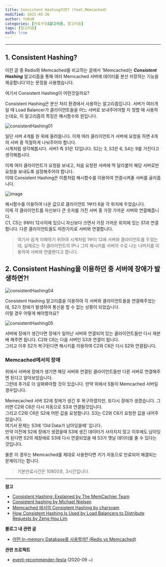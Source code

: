 ```yaml
---
title: Consistent Hashing이란? (feat.Memcached)
modified: 2021-03-26
author: Yo0oN
categories: [자료구조&알고리즘, 알고리즘]
tags: [알고리즘]
math: true
---
```


<hr>

## 1. Consistent Hashing?

이전 글 중 Redis와 Memcached를 비교하는 글에서 'Memcached는 ***Consistent Hashing*** 알고리즘을 통해 여러 Memcached 서버에 데이터를 분산 저장하는 기능을 제공합니다'라는 문장을 사용했습니다.

여기서 Consistent Hashing이 어떤것일까요?

Consistent Hashing은 분산 처리 환경에서 사용하는 알고리즘입니다. 서버가 여러개일 때 Load Balancer가 클라이언트들을 어느 서버로 보내주어야할 지 정할 때 사용하는데요, 이 알고리즘의 특징은 해시함수와 원입니다.

![consistentHashing01](https://user-images.githubusercontent.com/53729311/112190051-fb342f80-8c47-11eb-9db9-2e22da333952.jpg)

일단 서버 4개를 원 위에 올려둡니다. 이제 여러 클라이언트가 서버에 요청을 하면 4개의 서버 중 적절하게 나눠주어야 합니다.<br>
시계처럼 생각해봅시다. 서버1 즉 S1은 12입니다. S2는 3, S3은 6, S4는 9를 가진다고 생각해봅시다.

이제 여러 클라이언트가 요청을 보내고, 처음 요청한 서버에 딱 달라붙어 해당 서버로만 요청을 보내도록 설정해주어야 합니다.<br>
이때 Consistent Hashing은 이름처럼 해시함수를 이용하여 연결시켜줄 서버를 골라줍니다.

![image](https://user-images.githubusercontent.com/53729311/112190855-bceb4000-8c48-11eb-928d-a9ce53c7d843.png)


해시함수를 이용하여 나온 값으로 클라이언트 1부터 6을 각 위치에 두었습니다.<br>
이제 각 클라이언트를 자신보다 큰 숫자를 가진 서버 중 가장 가까운 서버와 연결해줍니다.<br>
C1, C5는 9부터 12사이에 있으니 자신보다 크면서 가장 가까운 위치에 있는 S1과 연결합니다. 다른 클라이언트들도 마찬가지로 서버와 연결합니다.

> 여기서 쉽게 이해하기 위하여 시계처럼 1부터 12에 서버와 클라이언트를 두었는데, 실제로는 각 클라이언트의 IP나 그의 해시키를 서버의 수로 나눈 나머지를 이용하여 서버와 연결한다고 합니다.<br>


## 2. Consistent Hashing을 이용하던 중 서버에 장애가 발생하면?!

![consistentHashing04](https://user-images.githubusercontent.com/53729311/112494034-08772880-8dc6-11eb-86d8-2566d53bcc6d.jpg)

Consistent Hashing 알고리즘을 이용하여 각 서버와 클라이언트들을 연결해주었는데, S2가 장애가 발생하여 통신을 할 수 없는 상황이 되었습니다.<br>
이럴 경우 어떻게 해야할까요?

![consistentHashing05](https://user-images.githubusercontent.com/53729311/112495946-b33c1680-8dc7-11eb-8ed1-5f1b18cd867f.jpg)

서버에 장애가 생긴다면 장애가 일어난 서버와 연결되어 있는 클라이언트들만 다시 재분배 해주면 됩니다. C2와 C6는 다음 서버인 S3과 연결이 됩니다.<br>
그리고 이후 S2가 복구된다면 해시키를 이용하여 C2와 C6은 다시 S2와 연결됩니다.

### Memcached에서의 장애

위에서 서버에 장애가 생기면 해당 서버와 연결된 클라이언트들만 다른 서버로 연결해주면 된다고 알아보았습니다.<br>
그런데 추가로 더 살펴봐야할 것이 있습니다. 만약 위에서 S들이 Memcached 서버일 경우입니다.<br> 


Memecached 서버 S2에 장애가 생긴 후 복구하였지만, 또다시 장애가 생겼습니다. 그러면 C2와 C6은 다시 자동으로 S3과 연결될것입니다.<br>
그리고 C2와 C6은 S2에 어떤 값을 요청합니다. S3는 C2와 C6가 요청한 값을 내어주었습니다.<br>
여기서 문제는 S3에 'Old Data가 남아있을때' 입니다.<br>
만약 이전에 S2에 장애가 생겼을때 S3에 생긴 데이터가 사라지지 않고 이후에도 남아있게 된다면 S2의 재장애로 S3에 다시 연결되었을 때 S3가 옛날 데이터를 줄 수 있다는 것입니다.

물론 이 경우는 Memcached를 제대로 사용한다면 키가 자동으로 만료되어 해결되는 문제이기는 합니다.<br>
> 기본만료시간은 10800초, 3시간입니다.<br>



<hr>

**참고**
- [Consistent Hashing: Explained by The MemCachier Team](https://blog.memcachier.com/2012/06/22/consistent-hashing-explained/)
- [Consistent hashing by Michael Nielsen](https://michaelnielsen.org/blog/consistent-hashing/)
- [Memcached 에서의 Consistent Hashing by charsyam](https://charsyam.wordpress.com/2011/11/25/memcached-%EC%97%90%EC%84%9C%EC%9D%98-consistent-hashing/)
- [How Consistent Hashing Is Used by Load Balancers to Distribute Requests by Zeng Hou Lim](https://betterprogramming.pub/load-balancers-and-consistent-hashing-in-6-minutes-b5fc460aea4e)

**블로그 내 관련 글**
- [어떤 In-memory Database를 사용할까? (Redis vs Memcached)](https://yo0on.github.io/posts/Project.%EC%96%B4%EB%96%A4InMemoryDB%EB%A5%BC%EC%82%AC%EC%9A%A9%ED%95%A0%EA%B9%8C/)

**관련 프로젝트**
- [event-recommender-festa](https://github.com/f-lab-edu/event-recommender-festa) (2020-09 ~)
